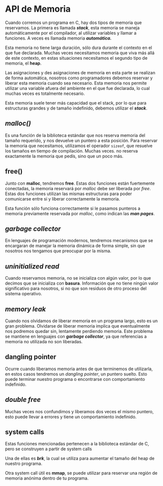# API de Memoria

Cuando corremos un programa en C, hay dos tipos de memoria que reservamos. La primera es llamada ***************stack***************, esta memoria se maneja automáticamente por el compilador, al utilizar variables y llamar a funciones. A veces es llamada memoria ***********automática.***********

Esta memoria no tiene larga duración, sólo dura durante el contexto en el que fue declarada. Muchas veces necesitamos memoria que viva más allá de este contexto, en estas situaciones necesitamos el segundo tipo de memoria, el ************heap************.

Las asignaciones y des asignaciones de memoria en esta parte se realizan de forma automática, nosotros como programadores debemos reservar y liberar esta memoria cuando sea necesario. Esta memoria nos permite utilizar una variable afuera del ambiente en el que fue declarada, lo cual muchas veces es totalmente necesario. 

Esta memoria suele tener más capacidad que el stack, por lo que para estructuras grandes y de tamaño indefinido, debemos utilizar el *****stack*****.

## *malloc()*

Es una función de la biblioteca estándar que nos reserva memoria del tamaño requerido, y nos devuelve un puntero a esta posición. Para reservar la memoria que necesitamos, utilizamos el operador `sizeof`, que resuelve los tamaños en tiempo de compilación. Muchas veces. no reserva exactamente la memoria que pedís, sino que un poco más.

## ******free()******

Junto con ******malloc******, tendremos ****free****. Estas dos funciones están fuertemente conectadas, la memoria reservará por *malloc* debe ser liberada por *free*. Estas dos funciones utilizan las mismas estructuras para poder comunicarse entre si y liberar correctamente la memoria.

Esta función sólo funciona correctamente si le pasamos punteros a memoria previamente reservada por *malloc*, como indican las *********man pages*********.

## *garbage collector*

En lenguajes de programación modernos, tendremos mecanismos que se encargaran de manejar la memoria dinámica de forma simple, sin que nosotros nos tengamos que preocupar por la misma.

## *uninitialized read*

Cuando reservamos memoria, no se inicializa con algún valor, por lo que decimos que se inicializa con ******basura******. Información que no tiene ningún valor significativo para nosotros, si no que son residuos de otro proceso del sistema operativo.

## ***********memory leak***********

Cuando nos olvidamos de liberar memoria en un programa largo, esto es un gran problema. Olvidarse de liberar memoria implica que eventualmente nos podremos quedar sin, lentamente perdiendo memoria. Este problema se mantiene en lenguajes con *****************garbage collector*****************, ya que referencias a memoria no utilizada no son liberadas.

## ****************dangling pointer****************

Ocurre cuando liberamos memoria antes de que terminemos de utilizarla, en estos casos tendremos un *dangling pointer*, un puntero suelto. Esto puede terminar nuestro programa o encontrarse con comportamiento indefinido.

## ***********double free***********

Muchas veces nos confundimos y liberamos dos veces el mismo puntero, esto puede llevar a errores y tiene un comportamiento indefinido.

## ************system calls************

Estas funciones mencionadas pertenecen a la biblioteca estándar de C, pero se construyen a partir de system calls

Una de ellas es ***brk***, la cual se utiliza para aumentar el tamaño del heap de nuestro programa. 

Otra system call útil es ****mmap****, se puede utilizar para reservar una región de memoria anónima dentro de tu programa.